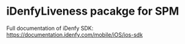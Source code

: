 # iDenfyLiveness pacakge for SPM

Full documentation of iDenfy SDK: https://documentation.idenfy.com/mobile/iOS/ios-sdk

